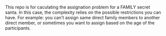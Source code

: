This repo is for caculating the assignation problem for a FAMILY secret santa. In this case, the complexity relies on the possible restrictions you can have. For example: you can't assign same direct family members to another direct member, or sometimes you want to assign based on the age of the participants.
